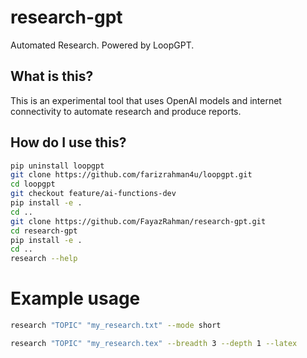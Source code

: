 # research-gpt
Automated Research. Powered by LoopGPT.

## What is this?
This is an experimental tool that uses OpenAI models and internet connectivity to automate research and produce reports.

## How do I use this?

```bash
pip uninstall loopgpt
git clone https://github.com/farizrahman4u/loopgpt.git
cd loopgpt
git checkout feature/ai-functions-dev
pip install -e .
cd ..
git clone https://github.com/FayazRahman/research-gpt.git
cd research-gpt
pip install -e .
cd ..
research --help
```

# Example usage

```bash
research "TOPIC" "my_research.txt" --mode short
```

```bash
research "TOPIC" "my_research.tex" --breadth 3 --depth 1 --latex
```
